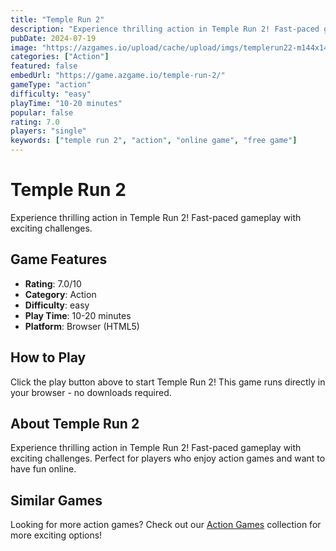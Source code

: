 ```yaml
---
title: "Temple Run 2"
description: "Experience thrilling action in Temple Run 2! Fast-paced gameplay with exciting challenges."
pubDate: 2024-07-19
image: "https://azgames.io/upload/cache/upload/imgs/templerun22-m144x144.webp"
categories: ["Action"]
featured: false
embedUrl: "https://game.azgame.io/temple-run-2/"
gameType: "action"
difficulty: "easy"
playTime: "10-20 minutes"
popular: false
rating: 7.0
players: "single"
keywords: ["temple run 2", "action", "online game", "free game"]
---
```


# Temple Run 2

Experience thrilling action in Temple Run 2! Fast-paced gameplay with exciting challenges.

## Game Features

- **Rating**: 7.0/10
- **Category**: Action
- **Difficulty**: easy
- **Play Time**: 10-20 minutes
- **Platform**: Browser (HTML5)

## How to Play

Click the play button above to start Temple Run 2! This game runs directly in your browser - no downloads required.

## About Temple Run 2

Experience thrilling action in Temple Run 2! Fast-paced gameplay with exciting challenges. Perfect for players who enjoy action games and want to have fun online.

## Similar Games

Looking for more action games? Check out our [Action Games](/categories/action) collection for more exciting options!
